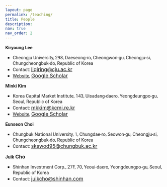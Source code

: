 ```yaml
---
layout: page
permalink: /teaching/
title: People
description: 
nav: true
nav_order: 2
---
```


<p><span style="font-size:12pt"><strong><span style="font-size:11.0pt"><span style="font-family:Roboto"><span style="color:#212121">Kiryoung Lee</span></span></span></strong></span></span></p>

<ul style="list-style-type:square">
	<li><span style="font-size:12pt"><span style="font-size:11.0pt"><span style="font-family:Roboto"><span style="color:#212121">Cheongju University, 298, Daeseong-ro, Cheongwon-gu, Cheongju-si, Chungcheongbuk-do, Republic of Korea</span></span></span></span></span></li>
	<li><span style="font-size:12pt"><span style="font-size:11.0pt"><span style="font-family:Roboto"><span style="color:#212121">Contact: </span></span></span><u><a href="mailto:liqiring@cju.ac.kr" style="box-sizing:border-box; color:inherit; pointer-events:all; text-decoration:underline" target="_blank"><span style="color:inherit">liqiring@cju.ac.kr</span></a></u> </span></span></li>
	<li><span style="font-size:12pt"><span style="color:inherit"><u><span style="font-size:11.0pt"><span style="font-family:Roboto"><span style="color:#212121"><a href="https://www.google.com/url?q=https%3A%2F%2Fwww.cju.ac.kr%2Fglobal%2FviewTnHaksaProfessor.do%3FuserId%3D01615%26sc1%3D2000000542%26sa1%3D2000000542%26key%3D6967&amp;sa=D&amp;sntz=1&amp;usg=AOvVaw1aYx38iaFISaPBCOBpS0nG" style="box-sizing:border-box; color:inherit; pointer-events:all; text-decoration:underline" target="_blank">Website</a></span></span></span></u></span><span style="font-size:11.0pt"><span style="font-family:Roboto"><span style="color:#212121">, </span></span></span><u><a href="https://scholar.google.com/citations?user=lWrPMp4AAAAJ&amp;hl=en&amp;oi=sra" style="box-sizing:border-box; color:inherit; pointer-events:all; text-decoration:underline" target="_blank"><span style="color:inherit">Google Scholar</span></a></u></span></span></li>
</ul>

<p style="text-align:start"><span style="font-size:12pt"><strong><span style="font-size:11.0pt"><span style="font-family:Roboto"><span style="color:#212121">Minki Kim</span></span></span></strong></span></span></p>

<ul style="list-style-type:square">
	<li><span style="font-size:12pt"><span style="font-size:11.0pt"><span style="font-family:Roboto"><span style="color:#212121">Korea Capital Market Institute, 143, Uisadang-daero, Yeongdeungpo-gu, Seoul, Republic of Korea</span></span></span></span></span></li>
	<li><span style="font-size:12pt"><span style="font-size:11.0pt"><span style="font-family:Roboto"><span style="color:#212121">Contact: </span></span></span><u><a href="mailto:mkkim@kcmi.re.kr" style="box-sizing:border-box; color:inherit; pointer-events:all; text-decoration:underline" target="_blank"><span style="color:inherit">mkkim@kcmi.re.kr</span></a></u> </span></span></li>
	<li><span style="font-size:12pt"><span style="color:inherit"><u><span style="font-size:11.0pt"><span style="font-family:Roboto"><span style="color:#212121"><a href="https://www.google.com/url?q=https%3A%2F%2Fwww.kcmi.re.kr%2Fen%2Fexpert%2Fexpert_view%3Fmem_no%3D64960&amp;sa=D&amp;sntz=1&amp;usg=AOvVaw0yBR2mRSlTbX4WfqwZ3dmh" style="box-sizing:border-box; color:inherit; pointer-events:all; text-decoration:underline" target="_blank">Website</a></span></span></span></u></span><span style="font-size:11.0pt"><span style="font-family:Roboto"><span style="color:#212121">, </span></span></span><u><a href="https://scholar.google.com/citations?user=CjrrJEgAAAAJ&amp;hl=en&amp;oi=sra" style="box-sizing:border-box; color:inherit; pointer-events:all; text-decoration:underline" target="_blank"><span style="color:inherit">Google Scholar</span></a></u></span></span></li>
</ul>

<p style="text-align:start"><span style="font-size:12pt"><strong><span style="font-size:11.0pt"><span style="font-family:Roboto"><span style="color:#212121">Eunseon Choi</span></span></span></strong></span></span></p>

<ul style="list-style-type:square">
	<li><span style="font-size:12pt"><span style="font-size:11.0pt"><span style="font-family:Roboto"><span style="color:#212121">Chungbuk National University, 1, Chungdae-ro, Seowon-gu, Cheongju-si, Chungcheongbuk-do, Republic of Korea</span></span></span></span></span></li>
	<li><span style="font-size:12pt"><span style="font-size:11.0pt"><span style="font-family:Roboto"><span style="color:#212121">Contact: </span></span></span><u><a href="mailto:skswod95@chungbuk.ac.kr" style="box-sizing:border-box; color:inherit; pointer-events:all; text-decoration:underline" target="_blank"><span style="color:inherit">skswod95@chungbuk.ac.kr</span></a></u> </span></span></li>
</ul>

<p style="text-align:start"><span style="font-size:12pt"><strong><span style="font-size:11.0pt"><span style="font-family:Roboto"><span style="color:#212121">Juik </span></span></span>Cho</strong></span></span></p>

<ul style="list-style-type:square">
	<li><span style="font-size:12pt"><span style="font-size:11.0pt"><span style="font-family:Roboto"><span style="color:#212121">Shinhan Investment Corp., 27F, 70, Yeoui-daero, Yeongdeungpo-gu, Seoul, Republic of Korea</span></span></span></span></span></li>
	<li><span style="font-size:12pt"><span style="font-size:11.0pt"><span style="font-family:Roboto"><span style="color:#212121">Contact: </span></span></span><u><a href="mailto:juikcho@shinhan.com" style="box-sizing:border-box; color:inherit; pointer-events:all; text-decoration:underline" target="_blank"><span style="color:inherit">juikcho@shinhan.com</span></a></u> </span></span><span style="font-size:12pt"> </span></span></li>
</ul>

